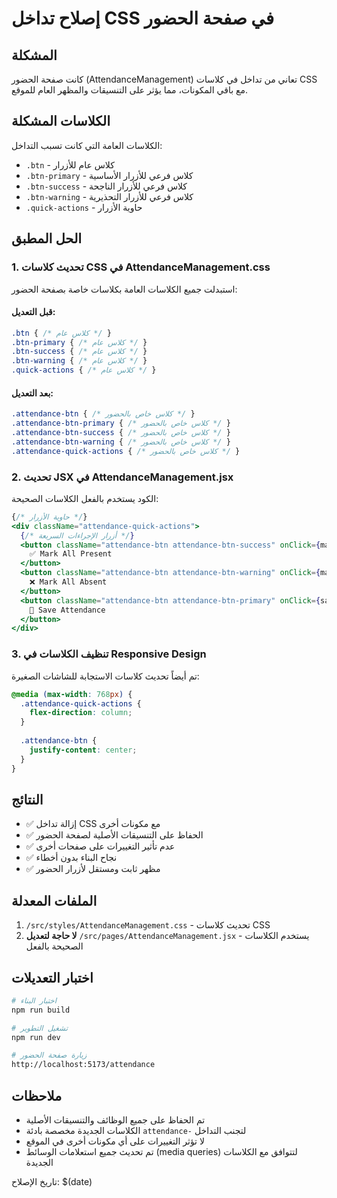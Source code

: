 # إصلاح تداخل CSS في صفحة الحضور

## المشكلة
كانت صفحة الحضور (AttendanceManagement) تعاني من تداخل في كلاسات CSS مع باقي المكونات، مما يؤثر على التنسيقات والمظهر العام للموقع.

## الكلاسات المشكلة
الكلاسات العامة التي كانت تسبب التداخل:
- `.btn` - كلاس عام للأزرار
- `.btn-primary` - كلاس فرعي للأزرار الأساسية
- `.btn-success` - كلاس فرعي للأزرار الناجحة
- `.btn-warning` - كلاس فرعي للأزرار التحذيرية
- `.quick-actions` - حاوية الأزرار

## الحل المطبق

### 1. تحديث كلاسات CSS في AttendanceManagement.css
استبدلت جميع الكلاسات العامة بكلاسات خاصة بصفحة الحضور:

#### قبل التعديل:
```css
.btn { /* كلاس عام */ }
.btn-primary { /* كلاس عام */ }
.btn-success { /* كلاس عام */ }
.btn-warning { /* كلاس عام */ }
.quick-actions { /* كلاس عام */ }
```

#### بعد التعديل:
```css
.attendance-btn { /* كلاس خاص بالحضور */ }
.attendance-btn-primary { /* كلاس خاص بالحضور */ }
.attendance-btn-success { /* كلاس خاص بالحضور */ }
.attendance-btn-warning { /* كلاس خاص بالحضور */ }
.attendance-quick-actions { /* كلاس خاص بالحضور */ }
```

### 2. تحديث JSX في AttendanceManagement.jsx
الكود يستخدم بالفعل الكلاسات الصحيحة:

```jsx
{/* حاوية الأزرار */}
<div className="attendance-quick-actions">
  {/* أزرار الإجراءات السريعة */}
  <button className="attendance-btn attendance-btn-success" onClick={markAllPresent}>
    ✅ Mark All Present
  </button>
  <button className="attendance-btn attendance-btn-warning" onClick={markAllAbsent}>
    ❌ Mark All Absent
  </button>
  <button className="attendance-btn attendance-btn-primary" onClick={saveAttendance}>
    💾 Save Attendance
  </button>
</div>
```

### 3. تنظيف الكلاسات في Responsive Design
تم أيضاً تحديث كلاسات الاستجابة للشاشات الصغيرة:

```css
@media (max-width: 768px) {
  .attendance-quick-actions {
    flex-direction: column;
  }
  
  .attendance-btn {
    justify-content: center;
  }
}
```

## النتائج
- ✅ إزالة تداخل CSS مع مكونات أخرى
- ✅ الحفاظ على التنسيقات الأصلية لصفحة الحضور
- ✅ عدم تأثير التغييرات على صفحات أخرى
- ✅ نجاح البناء بدون أخطاء
- ✅ مظهر ثابت ومستقل لأزرار الحضور

## الملفات المعدلة
1. `/src/styles/AttendanceManagement.css` - تحديث كلاسات CSS
2. **لا حاجة لتعديل** `/src/pages/AttendanceManagement.jsx` - يستخدم الكلاسات الصحيحة بالفعل

## اختبار التعديلات
```bash
# اختبار البناء
npm run build

# تشغيل التطوير
npm run dev

# زيارة صفحة الحضور
http://localhost:5173/attendance
```

## ملاحظات
- تم الحفاظ على جميع الوظائف والتنسيقات الأصلية
- الكلاسات الجديدة مخصصة بادئة `attendance-` لتجنب التداخل
- لا تؤثر التغييرات على أي مكونات أخرى في الموقع
- تم تحديث جميع استعلامات الوسائط (media queries) لتتوافق مع الكلاسات الجديدة

تاريخ الإصلاح: $(date)

